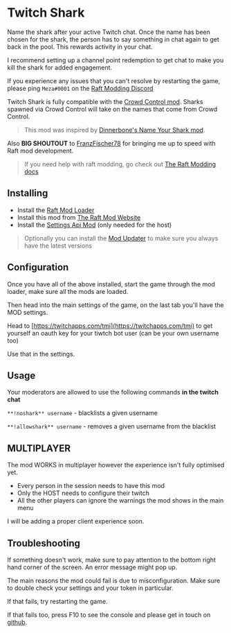 ﻿# Twitch Shark
Name the shark after your active Twitch chat.
Once the name has been chosen for the shark, the person has to say something in chat again to get back in the pool. This rewards activity in your chat.

I recommend setting up a channel point redemption to get chat to make you kill the shark for added engagement.

If you experience any issues that you can't resolve by restarting the game, please ping `Meza#0001` on the [Raft Modding Discord](https://www.raftmodding.com/discord)

Twitch Shark is fully compatible with the [Crowd Control mod](https://www.raftmodding.com/mods/crowd-control-support). Sharks spawned via Crowd Control will take on the names that come from Crowd Control.

> This mod was inspired by [Dinnerbone's Name Your Shark mod](https://github.com/Dinnerbone/name-your-shark).

Also **BIG SHOUTOUT** to [FranzFischer78](https://www.raftmodding.com/user/FranzFischer78) for bringing me up to speed with Raft mod development.

> If you need help with raft modding, go check out [The Raft Modding docs](https://api.raftmodding.com/)

## Installing

- Install the [Raft Mod Loader](https://www.raftmodding.com/download)
- Install this mod from [The Raft Mod Website](https://www.raftmodding.com/mods)
- Install the [Settings Api Mod](https://www.raftmodding.com/mods/extra-settings-api) (only needed for the host)

> Optionally you can install the [Mod Updater](https://www.raftmodding.com/mods/modupdater) to make sure you always have the latest versions

## Configuration

Once you have all of the above installed, start the game through the mod loader, make sure all the mods are loaded.

Then head into the main settings of the game, on the last tab you'll have the MOD settings.

Head to [https://twitchapps.com/tmi](https://twitchapps.com/tmi) to get yourself an oauth key for your tiwtch bot user (can be your own username too)

Use that in the settings.

## Usage

Your moderators are allowed to use the following commands **in the twitch chat**

`**!noshark** username` - blacklists a given username

`**!allowshark** username` - removes a given username from the blacklist

## MULTIPLAYER

The mod WORKS in multiplayer however the experience isn't fully optimised yet.

- Every person in the session needs to have this mod
- Only the HOST needs to configure their twitch
- All the other players can ignore the warnings the mod shows in the main menu

I will be adding a proper client experience soon.

## Troubleshooting

If something doesn't work, make sure to pay attention to the bottom right hand corner of the screen. An error message might pop up.

The main reasons the mod could fail is due to misconfiguration. Make sure to double check your settings and your token in particular.

If that fails, try restarting the game.

If that fails too, press F10 to see the console and please get in touch on [github](https://github.com/meza/TwitchShark/issues).